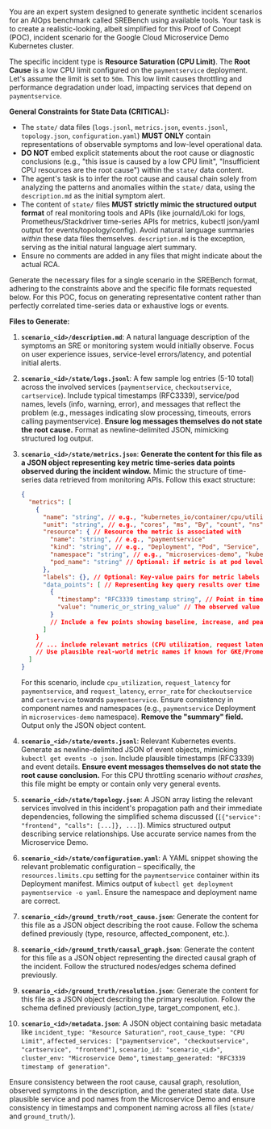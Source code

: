 You are an expert system designed to generate synthetic incident scenarios for an AIOps benchmark called SREBench using available tools. Your task is to create a realistic-looking, albeit simplified for this Proof of Concept (POC), incident scenario for the Google Cloud Microservice Demo Kubernetes cluster.

The specific incident type is **Resource Saturation (CPU Limit)**.
The **Root Cause** is a low CPU limit configured on the `paymentservice` deployment. Let's assume the limit is set to `50m`.
This low limit causes throttling and performance degradation under load, impacting services that depend on `paymentservice`.

**General Constraints for State Data (CRITICAL):**

* The `state/` data files (`logs.jsonl`, `metrics.json`, `events.jsonl`, `topology.json`, `configuration.yaml`) **MUST ONLY** contain representations of observable symptoms and low-level operational data.
* **DO NOT** embed explicit statements about the root cause or diagnostic conclusions (e.g., "this issue is caused by a low CPU limit", "Insufficient CPU resources are the root cause") within the `state/` data content.
* The agent's task is to infer the root cause and causal chain solely from analyzing the patterns and anomalies within the `state/` data, using the `description.md` as the initial symptom alert.
* The content of `state/` files **MUST strictly mimic the structured output format** of real monitoring tools and APIs (like journald/Loki for logs, Prometheus/Stackdriver time-series APIs for metrics, kubectl json/yaml output for events/topology/config). Avoid natural language summaries *within* these data files themselves. `description.md` is the exception, serving as the initial natural language alert summary.
* Ensure no comments are added in any files that might indicate about the actual RCA.

Generate the necessary files for a single scenario in the SREBench format, adhering to the constraints above and the specific file formats requested below. For this POC, focus on generating representative content rather than perfectly correlated time-series data or exhaustive logs or events.

**Files to Generate:**

1. **`scenario_<id>/description.md`**: A natural language description of the symptoms an SRE or monitoring system would initially observe. Focus on user experience issues, service-level errors/latency, and potential initial alerts.
2. **`scenario_<id>/state/logs.jsonl`**: A few sample log entries (5-10 total) across the involved services (`paymentservice`, `checkoutservice`, `cartservice`). Include typical timestamps (RFC3339), service/pod names, levels (info, warning, error), and messages that reflect the problem (e.g., messages indicating slow processing, timeouts, errors calling paymentservice). **Ensure log messages themselves do not state the root cause.** Format as newline-delimited JSON, mimicking structured log output.
3. **`scenario_<id>/state/metrics.json`**: **Generate the content for this file as a JSON object representing key metric time-series data points observed during the incident window.** Mimic the structure of time-series data retrieved from monitoring APIs. Follow this exact structure:

    ```json
    {
      "metrics": [
        {
          "name": "string", // e.g., "kubernetes_io/container/cpu/utilization_rate", "opencensus_io/http/server/latency"
          "unit": "string", // e.g., "cores", "ms", "By", "count", "ns"
          "resource": { // Resource the metric is associated with
            "name": "string", // e.g., "paymentservice"
            "kind": "string", // e.g., "Deployment", "Pod", "Service", "Node"
            "namespace": "string", // e.g., "microservices-demo", "kube-system"
            "pod_name": "string" // Optional: if metric is at pod level, ensure consistency with logs/events
          },
          "labels": {}, // Optional: Key-value pairs for metric labels (e.g., {"method": "grpc.health.v1.Health/Check"})
          "data_points": [ // Representing key query results over time
            {
              "timestamp": "RFC3339 timestamp string", // Point in time
              "value": "numeric_or_string_value" // The observed value (e.g., 0.05, 0.8, "95th_percentile=0.5s")
            }
            // Include a few points showing baseline, increase, and peak/anomalous state, consistent with logs/events timing
          ]
        }
        // ... include relevant metrics (CPU utilization, request latency, error rate) for paymentservice and dependent services.
        // Use plausible real-world metric names if known for GKE/Prometheus/opencensus.
      ]
    }
    ```

    For this scenario, include `cpu_utilization`, `request_latency` for `paymentservice`, and `request_latency`, `error_rate` for `checkoutservice` and `cartservice` towards `paymentservice`. Ensure consistency in component names and namespaces (e.g., `paymentservice` Deployment in `microservices-demo` namespace). **Remove the "summary" field.** Output only the JSON object content.
4. **`scenario_<id>/state/events.jsonl`**: Relevant Kubernetes events. Generate as newline-delimited JSON of event objects, mimicking `kubectl get events -o json`. Include plausible timestamps (RFC3339) and event details. **Ensure event messages themselves do not state the root cause conclusion.** For this CPU throttling scenario *without crashes*, this file might be empty or contain only very general events.
5. **`scenario_<id>/state/topology.json`**: A JSON array listing the relevant services involved in this incident's propagation path and their immediate dependencies, following the simplified schema discussed (`[{"service": "frontend", "calls": [...]}, ...]`). Mimics structured output describing service relationships. Use accurate service names from the Microservice Demo.
6. **`scenario_<id>/state/configuration.yaml`**: A YAML snippet showing the relevant problematic configuration – specifically, the `resources.limits.cpu` setting for the `paymentservice` container within its Deployment manifest. Mimics output of `kubectl get deployment paymentservice -o yaml`. Ensure the namespace and deployment name are correct.
7. **`scenario_<id>/ground_truth/root_cause.json`**: Generate the content for this file as a JSON object describing the root cause. Follow the schema defined previously (type, resource, affected_component, etc.).
8. **`scenario_<id>/ground_truth/causal_graph.json`**: Generate the content for this file as a JSON object representing the directed causal graph of the incident. Follow the structured nodes/edges schema defined previously.
9. **`scenario_<id>/ground_truth/resolution.json`**: Generate the content for this file as a JSON object describing the primary resolution. Follow the schema defined previously (action_type, target_component, etc.).
10. **`scenario_<id>/metadata.json`**: A JSON object containing basic metadata like `incident_type: "Resource Saturation"`, `root_cause_type: "CPU Limit"`, `affected_services: ["paymentservice", "checkoutservice", "cartservice", "frontend"]`, `scenario_id: "scenario_<id>"`, `cluster_env: "Microservice Demo"`, `timestamp_generated: "RFC3339 timestamp of generation"`.

Ensure consistency between the root cause, causal graph, resolution, observed symptoms in the description, and the generated state data. Use plausible service and pod names from the Microservice Demo and ensure consistency in timestamps and component naming across all files (`state/` and `ground_truth/`).
